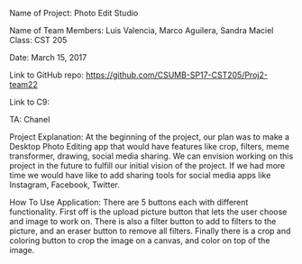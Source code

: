 Name of Project: Photo Edit Studio

Name of Team Members: Luis Valencia, Marco Aguilera, Sandra Maciel
Class: CST 205

Date: March 15, 2017

Link to GitHub repo: https://github.com/CSUMB-SP17-CST205/Proj2-team22

Link to C9: 

TA: Chanel

Project Explanation: At the beginning of the project, our plan was to make a Desktop Photo Editing app that would have
features like crop, filters, meme transformer, drawing, social media sharing. We can envision working on this project
in the future to fulfill our initial vision of the project. If we had more time we would have like to add sharing tools
for social media apps like Instagram, Facebook, Twitter.

How To Use Application: There are 5 buttons each with different functionality. First off is the upload picture button
that lets the user choose and image to work on. There is also a filter button to add to filters to the picture, and an
eraser button to remove all filters. Finally there is a crop and coloring button to crop the image on a canvas, and color
on top of the image.
